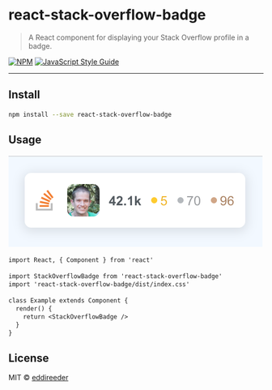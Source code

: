 # react-stack-overflow-badge

> A React component for displaying your Stack Overflow profile in a badge.

[![NPM](https://img.shields.io/npm/v/react-stack-overflow-badge.svg)](https://www.npmjs.com/package/react-stack-overflow-badge) [![JavaScript Style Guide](https://img.shields.io/badge/code_style-standard-brightgreen.svg)](https://standardjs.com)

---

## Install

```bash
npm install --save react-stack-overflow-badge
```

## Usage

![demo](https://raw.githubusercontent.com/eddireeder/react-stack-overflow-badge/main/example/demo/so.png)

```tsx
import React, { Component } from 'react'

import StackOverflowBadge from 'react-stack-overflow-badge'
import 'react-stack-overflow-badge/dist/index.css'

class Example extends Component {
  render() {
    return <StackOverflowBadge />
  }
}
```

## License

MIT © [eddireeder](https://github.com/eddireeder)
